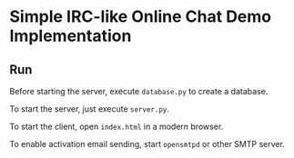 # Simple IRC-like Online Chat Demo Implementation

## Run

Before starting the server, execute `database.py` to create a database. 

To start the server, just execute `server.py`.

To start the client, open `index.html` in a modern browser.

To enable activation email sending, start `opensmtpd` or other SMTP server.
